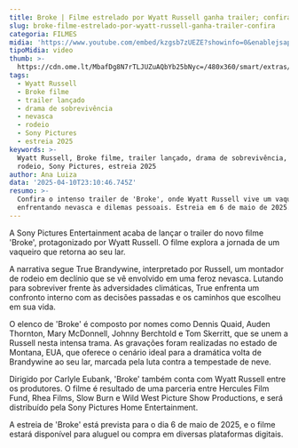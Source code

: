 ```yaml
---
title: Broke | Filme estrelado por Wyatt Russell ganha trailer; confira
slug: broke-filme-estrelado-por-wyatt-russell-ganha-trailer-confira
categoria: FILMES
midia: 'https://www.youtube.com/embed/kzgsb7zUEZE?showinfo=0&enablejsapi=1'
tipoMidia: video
thumb: >-
  https://cdn.ome.lt/MbafDg8N7rTLJUZuAQbYb25bNyc=/480x360/smart/extras/conteudos/Design_sem_nome_-_2025-04-10T194936.884.png
tags:
  - Wyatt Russell
  - Broke filme
  - trailer lançado
  - drama de sobrevivência
  - nevasca
  - rodeio
  - Sony Pictures
  - estreia 2025
keywords: >-
  Wyatt Russell, Broke filme, trailer lançado, drama de sobrevivência, nevasca,
  rodeio, Sony Pictures, estreia 2025
author: Ana Luiza
data: '2025-04-10T23:10:46.745Z'
resumo: >-
  Confira o intenso trailer de 'Broke', onde Wyatt Russell vive um vaqueiro
  enfrentando nevasca e dilemas pessoais. Estreia em 6 de maio de 2025.
---
```


A Sony Pictures Entertainment acaba de lançar o trailer do novo filme 'Broke', protagonizado por Wyatt Russell. O filme explora a jornada de um vaqueiro que retorna ao seu lar. 

A narrativa segue True Brandywine, interpretado por Russell, um montador de rodeio em declínio que se vê envolvido em uma feroz nevasca. Lutando para sobreviver frente às adversidades climáticas, True enfrenta um confronto interno com as decisões passadas e os caminhos que escolheu em sua vida. 

O elenco de 'Broke' é composto por nomes como Dennis Quaid, Auden Thornton, Mary McDonnell, Johnny Berchtold e Tom Skerritt, que se unem a Russell nesta intensa trama. As gravações foram realizadas no estado de Montana, EUA, que oferece o cenário ideal para a dramática volta de Brandywine ao seu lar, marcada pela luta contra a tempestade de neve. 

Dirigido por Carlyle Eubank, 'Broke' também conta com Wyatt Russell entre os produtores. O filme é resultado de uma parceria entre Hercules Film Fund, Rhea Films, Slow Burn e Wild West Picture Show Productions, e será distribuído pela Sony Pictures Home Entertainment. 

A estreia de 'Broke' está prevista para o dia 6 de maio de 2025, e o filme estará disponível para aluguel ou compra em diversas plataformas digitais.

